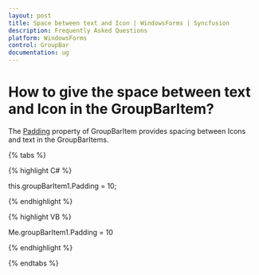 ```yaml
---
layout: post
title: Space between text and Icon | WindowsForms | Syncfusion
description: Frequently Asked Questions
platform: WindowsForms
control: GroupBar
documentation: ug
---
```

# How to give the space between text and Icon in the GroupBarItem?

The [Padding](https://help.syncfusion.com/cr/windowsforms/Syncfusion.Shared.Base~Syncfusion.Windows.Forms.Tools.GroupBarItem~Padding.html) property of GroupBarItem provides spacing between Icons and text in the GroupBarItems.

{% tabs %}

{% highlight C# %}  

this.groupBarItem1.Padding = 10; 

{% endhighlight %}


{% highlight VB %}

Me.groupBarItem1.Padding = 10 

{% endhighlight %}

{% endtabs %}
